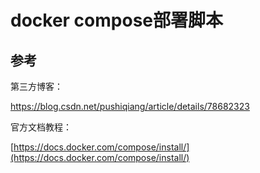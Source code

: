 # docker compose部署脚本

## 参考

第三方博客：

https://blog.csdn.net/pushiqiang/article/details/78682323

官方文档教程：

[https://docs.docker.com/compose/install/](https://docs.docker.com/compose/install/)

